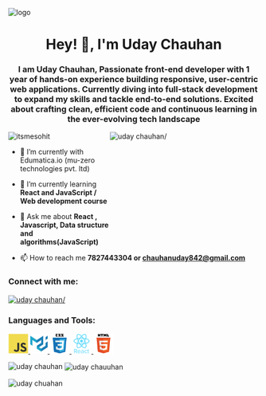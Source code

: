 ![logo](https://image.lexica.art/full_jpg/9b4bd719-b26d-4916-b497-416beb8a54a6)
<h1 align="center">Hey! 👋, I'm Uday Chauhan</h1>
<h3 align="center">I am Uday Chauhan, Passionate front-end developer with 1 year of hands-on experience building responsive, user-centric web applications. Currently diving into full-stack development to expand my skills and tackle end-to-end solutions. Excited about crafting clean, efficient code and continuous learning in the ever-evolving tech landscape</h3>

<img align="right" src="https://image.lexica.art/full_jpg/8f5ed6e0-b3a8-49d6-9d2f-19355a156e6c" alt="uday chauhan/" height="200" width="300"> 

<p align="left"> <img src="https://komarev.com/ghpvc/?username=itsmesohit&label=Profile%20views&color=0e75b6&style=flat" alt="itsmesohit" /> </p>

- 🔭 I’m currently with Edumatica.io (mu-zero technologies pvt. ltd)

- 🌱 I’m currently learning **React and JavaScript / Web development course**

- 💬 Ask me about **React , Javascript, Data structure and algorithms(JavaScript)**

- 📫 How to reach me **7827443304 or chauhanuday842@gmail.com**

<h3 align="left">Connect with me:</h3>
<p align="left">

<a href="https://www.linkedin.com/in/uday-chauhan-here/" target="blank"><img align="center" src="https://raw.githubusercontent.com/rahuldkjain/github-profile-readme-generator/master/src/images/icons/Social/linked-in-alt.svg" alt="uday chauhan/" height="30" width="40" /></a>

</p>

<h3 align="left">Languages and Tools:</h3>
<p align="left">  <a href="https://developer.mozilla.org/en-US/docs/Web/JavaScript" target="_blank" rel="noreferrer"> <img src="https://raw.githubusercontent.com/devicons/devicon/master/icons/javascript/javascript-original.svg" alt="javascript" width="40" height="40"/> </a><a href="https://mui.com" target="_blank" rel="noreferrer">
  <img src="https://raw.githubusercontent.com/devicons/devicon/master/icons/materialui/materialui-original.svg" alt="material-ui" width="35" height="40"/>
</a><a href="https://www.w3schools.com/css/" target="_blank" rel="noreferrer"> <img src="https://raw.githubusercontent.com/devicons/devicon/master/icons/css3/css3-original-wordmark.svg" alt="css3" width="40" height="40"/>  <img src="https://raw.githubusercontent.com/devicons/devicon/master/icons/react/react-original-wordmark.svg" alt="react" width="40" height="40"/> </a><a href="https://www.w3.org/html/" target="_blank" rel="noreferrer"> <img src="https://raw.githubusercontent.com/devicons/devicon/master/icons/html5/html5-original-wordmark.svg" alt="html5" width="40" height="40"/> </a>   </p>

<p><img align="left" src="https://github-readme-stats.vercel.app/api/top-langs?username=udaypro123&show_icons=true&locale=en&layout=compact" alt="uday chauhan" /></p>

<p>&nbsp;<img align="center" src="https://github-readme-stats.vercel.app/api?username=udaypro123&show_icons=true&locale=en" alt="uday chauuhan" /></p>

<p><img align="center" src="https://github-readme-streak-stats.herokuapp.com/?user=udaypro123&" alt="uday chuahan" /></p>
